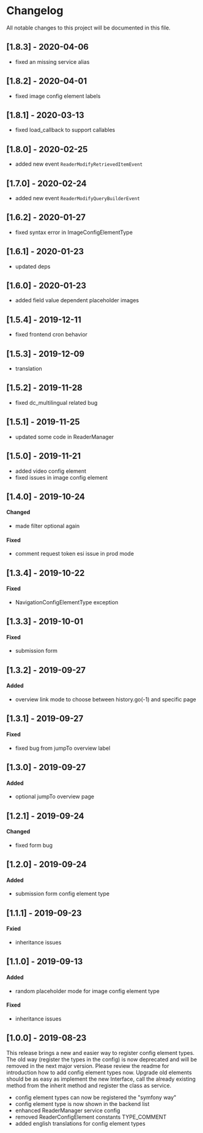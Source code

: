# Changelog
All notable changes to this project will be documented in this file.

## [1.8.3] - 2020-04-06
- fixed an missing service alias

## [1.8.2] - 2020-04-01
- fixed image config element labels

## [1.8.1] - 2020-03-13
- fixed load_callback to support callables

## [1.8.0] - 2020-02-25
- added new event `ReaderModifyRetrievedItemEvent`

## [1.7.0] - 2020-02-24
- added new event `ReaderModifyQueryBuilderEvent`

## [1.6.2] - 2020-01-27
- fixed syntax error in ImageConfigElementType

## [1.6.1] - 2020-01-23
- updated deps 

## [1.6.0] - 2020-01-23
- added field value dependent placeholder images 

## [1.5.4] - 2019-12-11

- fixed frontend cron behavior

## [1.5.3] - 2019-12-09

- translation

## [1.5.2] - 2019-11-28

- fixed dc_multilingual related bug

## [1.5.1] - 2019-11-25

- updated some code in ReaderManager

## [1.5.0] - 2019-11-21

- added video config element
- fixed issues in image config element

## [1.4.0] - 2019-10-24

#### Changed
- made filter optional again

#### Fixed
- comment request token esi issue in prod mode

## [1.3.4] - 2019-10-22

#### Fixed
- NavigationConfigElementType exception

## [1.3.3] - 2019-10-01

#### Fixed
- submission form

## [1.3.2] - 2019-09-27

#### Added
- overview link mode to choose between history.go(-1) and specific page

## [1.3.1] - 2019-09-27

#### Fixed
- fixed bug from jumpTo overview label

## [1.3.0] - 2019-09-27

#### Added
- optional jumpTo overview page

## [1.2.1] - 2019-09-24

#### Changed
- fixed form bug

## [1.2.0] - 2019-09-24

#### Added
- submission form config element type

## [1.1.1] - 2019-09-23

#### Fxied
- inheritance issues

## [1.1.0] - 2019-09-13

#### Added
- random placeholder mode for image config element type

#### Fixed
- inheritance issues

## [1.0.0] - 2019-08-23

This release brings a new and easier way to register config element types. The old way (register the types in the config) is now deprecated and will be removed in the next major version. Please review the readme for introduction how to add config element types now. Upgrade old elements should be as easy as implement the new Interface, call the already existing method from the inherit method and register the class as service.

- config element types can now be registered the "symfony way"
- config element type is now shown in the backend list
- enhanced ReaderManager service config
- removed ReaderConfigElement constants TYPE_COMMENT
- added english translations for config element types
